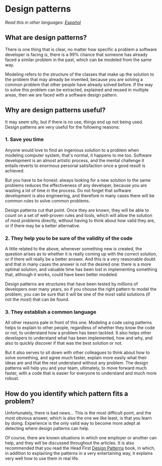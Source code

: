 # Design patterns

[comment]: <> (<img align="right" src="https://camo.githubusercontent.com/cfcaf3a99103d61f387761e5fc445d9ba0203b01/68747470733a2f2f7472617669732d63692e6f72672f6477796c2f657374612e7376673f6272616e63683d6d6173746572">)

*Read this in other languages: [Español](README.md)*

## What are design patterns?

There is one thing that is clear, no matter how specific a problem a software developer is facing is, there is a 99% chance that someone has already faced a similar problem in the past, which can be modeled from the same way.

Modeling refers to the structure of the classes that make up the solution to the problem that may already be invented, because you are solving a common problem that other people have already solved before. If the way to solve this problem can be extracted, explained and reused in multiple areas, then we are faced with a software design pattern.

## Why are design patterns useful?

It may seem silly, but if there is no use, things end up not being used. Design patterns are very useful for the following reasons:

### 1. Save you time

Anyone would love to find an ingenious solution to a problem when modeling computer system, that's normal, it happens to me too. Software development is an almost artistic process, and the mental challenge it entails reverts to enormous personal satisfaction once a good result is achieved.

But you have to be honest: always looking for a new solution to the same problems reduces the effectiveness of any developer, because you are wasting a lot of time in the process. Do not forget that software development is also engineering, and therefore in many cases there will be common rules to solve common problems.

Design patterns cut that point. Once they are known, they will be able to count on a set of well-proven rules and tools, which will allow the solution of most problems directly, without having to think about how valid they are, or if there may be a better alternative.

### 2. They help you to be sure of the validity of the code

A little related to the above, whenever something new is created, the question arises as to whether it is really coming up with the correct solution, or if there will really be a better answer. And this is a very reasonable doubt and that in many cases the answer is not the desired one: there is a more optimal solution, and valuable time has been lost in implementing something that, although it works, could have been better modeled.

Design patterns are structures that have been tested by millions of developers over many years, so if you choose the right pattern to model the problem, you can be sure that it will be one of the most valid solutions (if not the most) that can be found.

### 3. They establish a common language

All other reasons pale in front of this one. Modeling a code using patterns helps to explain to other people, regardless of whether they know the code or not, to understand how a problem has been tackled. It also helps other developers to understand what has been implemented, how and why, and also to quickly discover if that was the best solution or not.

But it also serves to sit down with other colleagues to think about how to solve something, and agree much faster, explain more easily what their ideas are and that the rest understand without any problem. The design patterns will help you and your team, ultimately, to move forward much faster, with a code that is easier for everyone to understand and much more robust.

## How do you identify which pattern fits a problem?

Unfortunately, there is bad news… This is the most difficult point, and the most obvious answer, which is also the one we like least, is that you learn by doing. Experience is the only valid way to become more adept at detecting where design patterns can help.

Of course, there are known situations in which one employer or another can help, and they will be discussed throughout the articles. It is also recommended that you read the Head First [Design Patterns](books/Head-First-Design-Patterns.pdf) book, in which, in addition to explaining the patterns in a very entertaining way, it explains very well how to use them in real life.